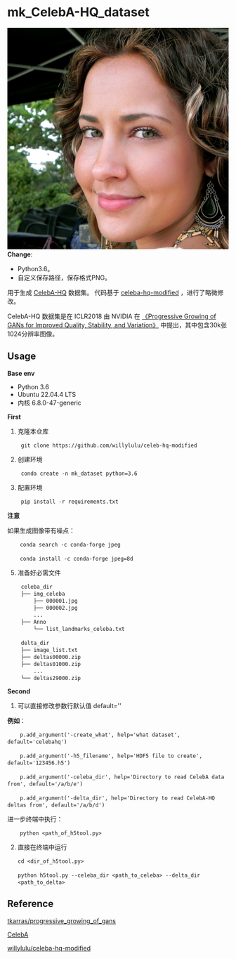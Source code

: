 # mk_CelebA-HQ_dataset
![Sample Image](imgs/200122.png)
**Change**:
  - Python3.6。
  - 自定义保存路径，保存格式PNG。

用于生成 [CelebA-HQ](https://github.com/tkarras/progressive_growing_of_gans) 数据集。
代码基于 [celeba-hq-modified](https://github.com/willylulu/celeba-hq-modified/tree/master) ，进行了略微修改。

CelebA-HQ 数据集是在 ICLR2018 由 NVIDIA 在 [《Progressive Growing of GANs for Improved Quality, Stability, and Variation》](https://arxiv.org/abs/1710.10196) 中提出，其中包含30k张1024分辨率图像。
## Usage

**Base env**
  - Python 3.6
  - Ubuntu 22.04.4 LTS
  - 内核 6.8.0-47-generic

**First**
1. 克隆本仓库

        git clone https://github.com/willylulu/celeb-hq-modified

2. 创建环境

        conda create -n mk_dataset python=3.6

3. 配置环境

        pip install -r requirements.txt

**注意**

如果生成图像带有噪点：

        conda search -c conda-forge jpeg

        conda install -c conda-forge jpeg=8d

5. 准备好必需文件

        celeba_dir
        ├── img_celeba
            ├── 000001.jpg
            ├── 000002.jpg
            ...
        ├── Anno
            └── list_landmarks_celeba.txt
        
        delta_dir
        ├── image_list.txt
        ├── deltas00000.zip
        ├── deltas01000.zip
            ...
        └── deltas29000.zip

**Second**

  1. 可以直接修改参数行默认值 default=''
  
  **例如**：

        p.add_argument('-create_what', help='what dataset', default='celebahq')
        
        p.add_argument('-h5_filename', help='HDF5 file to create', default='123456.h5')
        
        p.add_argument('-celeba_dir', help='Directory to read CelebA data from', default='/a/b/e')
        
        p.add_argument('-delta_dir', help='Directory to read CelebA-HQ deltas from', default='/a/b/d')

  进一步终端中执行：

        python <path_of_h5tool.py>
  
  2. 直接在终端中运行

        ```
        cd <dir_of_h5tool.py>

        python h5tool.py --celeba_dir <path_to_celeba> --delta_dir <path_to_delta>
        ```

## Reference
[tkarras/progressive_growing_of_gans](https://github.com/tkarras/progressive_growing_of_gans)

[CelebA](https://mmlab.ie.cuhk.edu.hk/projects/CelebA.html)

[willylulu/celeba-hq-modified](https://github.com/willylulu/celeba-hq-modified/tree/master)
